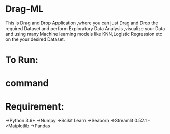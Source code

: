 # Drag-ML

This is Drag and Drop Application ,where you can just Drag and Drop the required Dataset and perform Exploratory Data Analysis ,visualize your Data and using many Machine learning models like KNN,Logistic Regression etc on the your desired Dataset.
# To Run:
# command
<streamlit run app.py> 

# Requirement:
->Python 3.6+
->Numpy 
->Scikit Learn
->Seaborn
->Streamlit 0.52.1
->Matplotlib
->Pandas

